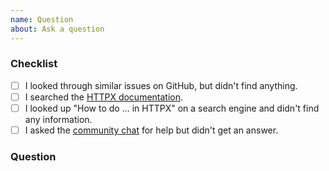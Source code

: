 ```yaml
---
name: Question
about: Ask a question
---
```


### Checklist

<!-- To help keep this issue tracker clean and focused, please make sure you tried *all* the following resources before submitting your question. -->

- [ ] I looked through similar issues on GitHub, but didn't find anything.
- [ ] I searched the [HTTPX documentation](https://www.python-httpx.org).
- [ ] I looked up "How to do ... in HTTPX" on a search engine and didn't find any information.
- [ ] I asked the [community chat](https://gitter.im/encode/community) for help but didn't get an answer.

### Question

<!-- Please ask your question here. -->
